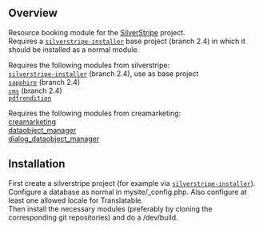 ## Overview

Resource booking module for the [SilverStripe](http://silverstripe.org) project.  
Requires a [`silverstripe-installer`](http://github.com/silverstripe/silverstripe-installer) base project (branch 2.4) in which it should be installed as a normal module.

Requires the following modules from silverstripe:  
[`silverstripe-installer`](http://github.com/silverstripe/silverstripe-installer) (branch 2.4), use as base project  
[`sapphire`](http://github.com/silverstripe/sapphire) (branch 2.4)  
[`cms`](http://github.com/silverstripe/cms) (branch 2.4)  
[`pdfrendition`](http://github.com/nyeholt/silverstripe-pdfrendition)  

Requires the following modules from creamarketing:  
[creamarketing](http://github.com/creamarketing/creamarketing)  
[dataobject_manager](http://github.com/creamarketing/DataObjectManager)  
[dialog_dataobject_manager](http://github.com/creamarketing/DialogDataObjectManager)  

## Installation
First create a silverstripe project (for example via [`silverstripe-installer`](http://github.com/silverstripe/silverstripe-installer)).  
Configure a database as normal in mysite/_config.php. Also configure at least one allowed locale for Translatable.  
Then install the necessary modules (preferably by cloning the corresponding git repositories) and do a /dev/build.  
